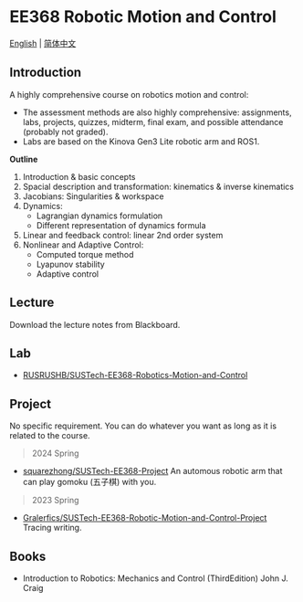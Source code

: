 # EE368 Robotic Motion and Control

[English](./EE368.md) | [简体中文](./EE368_cn.md)

## Introduction

A highly comprehensive course on robotics motion and control:
- The assessment methods are also highly comprehensive: assignments, labs, projects, quizzes, midterm, final exam, and possible attendance (probably not graded).
- Labs are based on the Kinova Gen3 Lite robotic arm and ROS1.

**Outline**
1. Introduction & basic concepts
2. Spacial description and transformation: kinematics & inverse kinematics
3. Jacobians: Singularities & workspace
4. Dynamics: 
    - Lagrangian dynamics formulation
    - Different representation of dynamics formula
5. Linear and feedback control: linear 2nd order system
6. Nonlinear and Adaptive Control:
    - Computed torque method
    - Lyapunov stability
    - Adaptive control

## Lecture

Download the lecture notes from Blackboard.

## Lab

- [RUSRUSHB/SUSTech-EE368-Robotics-Motion-and-Control](https://github.com/RUSRUSHB/SUSTech-EE368-Robotics-Motion-and-Control)

## Project

No specific requirement. You can do whatever you want as long as it is related to the course.

> 2024 Spring
- [squarezhong/SUSTech-EE368-Project](https://github.com/squarezhong/SUSTech-EE368-Project)
    An automous robotic arm that can play gomoku (五子棋) with you.

> 2023 Spring

- [Gralerfics/SUSTech-EE368-Robotic-Motion-and-Control-Project](https://github.com/Gralerfics/SUSTech-EE368-Robotic-Motion-and-Control-Project)
    Tracing writing.

## Books

- Introduction to Robotics: Mechanics and Control (ThirdEdition) John J. Craig
